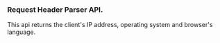 ### Request Header Parser API.

This api returns the client's IP address, operating system and browser's language.